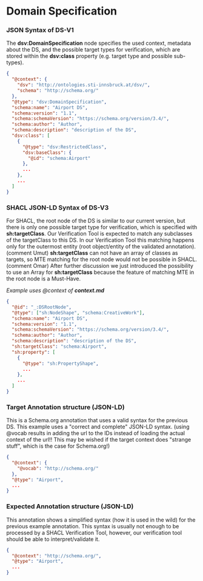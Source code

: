 # Domain Specification

### JSON Syntax of DS-V1

The **dsv:DomainSpecification** node specifies the used context, metadata about the DS, and the possible target types for verification, which are stored within the **dsv:class** property (e.g. target type and possible sub-types).

```json
{
  "@context": {
    "dsv": "http://ontologies.sti-innsbruck.at/dsv/",
    "schema": "http://schema.org/"
  },
  "@type": "dsv:DomainSpecification",
  "schema:name": "Airport DS",
  "schema:version": "1.1",
  "schema:schemaVersion": "https://schema.org/version/3.4/",
  "schema:author": "Author",
  "schema:description": "description of the DS",
  "dsv:class": [
    {
      "@type": "dsv:RestrictedClass",
      "dsv:baseClass": {
        "@id": "schema:Airport"
      },
      ...
    },
    ...
  ]
}
```

### SHACL JSON-LD Syntax of DS-V3

For SHACL, the root node of the DS is similar to our current version, but there is only one possible target type for verification, which is specified with **sh:targetClass**. Our Verification Tool is expected to match any subclasses of the targetClass to this DS. In our Verification Tool this matching happens only for the outermost entity (root object/entity of the validated annotation). (comment Umut) **sh:targetClass** can not have an array of classes as targets, so MTE matching for the root node would not be possible in SHACL. (comment Omar) After further discussion we just introduced the possibility to use an Array for **sh:targetClass** because the feature of matching MTE in the root node is a Must-Have.

*Example uses @context of **context.md***

```json
{
  "@id": "_:DSRootNode",
  "@type": ["sh:NodeShape", "schema:CreativeWork"],
  "schema:name": "Airport DS",
  "schema:version": "1.1",
  "schema:schemaVersion": "https://schema.org/version/3.4/",
  "schema:author": "Author",
  "schema:description": "description of the DS",
  "sh:targetClass": "schema:Airport",
  "sh:property": [
    {
      "@type": "sh:PropertyShape",
      ...
    },
    ...
  ]
}
```

### Target Annotation structure (JSON-LD)

This is a Schema.org annotation that uses a valid syntax for the previous DS. This example uses a "correct and complete" JSON-LD syntax. (using @vocab results in adding the url to the IDs instead of loading the actual context of the url!! This may be wished if the target context does "strange stuff", which is the case for Schema.org!)

```json
{
  "@context": {
    "@vocab": "http://schema.org/"
  },
  "@type": "Airport",
  ...
}
```

### Expected Annotation structure (JSON-LD)

This annotation shows a simplified syntax (how it is used in the wild) for the previous example annotation. This syntax is usually not enough to be processed by a SHACL Verification Tool, however, our verification tool should be able to interpret/validate it.

```json
{
  "@context": "http://schema.org/",
  "@type": "Airport",
  ...
}
```